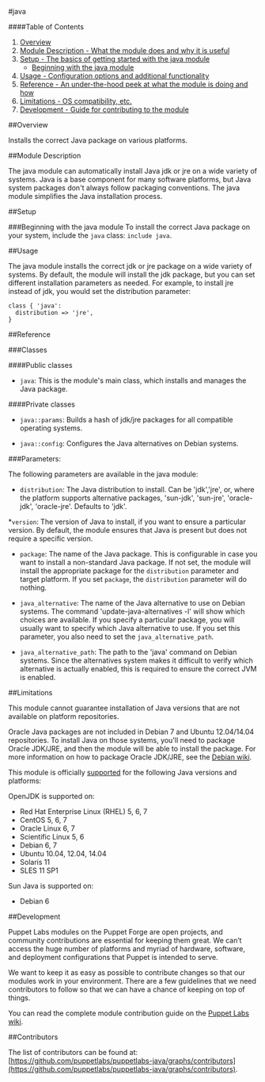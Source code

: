 #java

####Table of Contents

1. [Overview](#overview)
2. [Module Description - What the module does and why it is useful](#module-description)
3. [Setup - The basics of getting started with the java module](#setup)
    * [Beginning with the java module](#beginning-with-the-java-module)
4. [Usage - Configuration options and additional functionality](#usage)
5. [Reference - An under-the-hood peek at what the module is doing and how](#reference)
5. [Limitations - OS compatibility, etc.](#limitations)
6. [Development - Guide for contributing to the module](#development)

##Overview

Installs the correct Java package on various platforms. 

##Module Description

The java module can automatically install Java jdk or jre on a wide variety of systems. Java is a base component for many software platforms, but Java system packages don't always follow packaging conventions. The java module simplifies the Java installation process.

##Setup

###Beginning with the java module
To install the correct Java package on your system, include the `java` class: `include java`.

##Usage

The java module installs the correct jdk or jre package on a wide variety of systems. By default, the module will install the jdk package, but you can set different installation parameters as needed. For example, to install jre instead of jdk, you would set the distribution parameter:

```
class { 'java':
  distribution => 'jre',
}
```

##Reference

###Classes

####Public classes

* `java`: This is the module's main class, which installs and manages the Java package.

####Private classes

* `java::params`: Builds a hash of jdk/jre packages for all compatible operating systems. 

* `java::config`: Configures the Java alternatives on Debian systems.

###Parameters:

The following parameters are available in the java module:

* `distribution`: The Java distribution to install. Can be 'jdk','jre', or, where the platform supports alternative packages, 'sun-jdk', 'sun-jre', 'oracle-jdk', 'oracle-jre'. Defaults to 'jdk'.

*`version`: The version of Java to install, if you want to ensure a particular version. By default, the module ensures that Java is present but does not require a specific version.

* `package`: The name of the Java package. This is configurable in case you want to install a non-standard Java package. If not set, the module will install the appropriate package for the `distribution` parameter and target platform. If you set `package`, the `distribution` parameter will do nothing. 

* `java_alternative`: The name of the Java alternative to use on Debian systems. The command 'update-java-alternatives -l' will show which choices are available. If you specify a particular package, you will usually want to specify which Java alternative to use. If you set this parameter, you also need to set the `java_alternative_path`.

* `java_alternative_path`: The path to the 'java' command on Debian systems. Since the alternatives system makes it difficult to verify which alternative is actually enabled, this is required to ensure the correct JVM is enabled.

##Limitations

This module cannot guarantee installation of Java versions that are not available on  platform repositories. 

Oracle Java packages are not included in Debian 7 and Ubuntu 12.04/14.04 repositories. To install Java on those systems, you'll need to package Oracle JDK/JRE, and then the module will be able to install the package. For more information on how to package Oracle JDK/JRE, see the [Debian wiki](http://wiki.debian.org/JavaPackage).

This module is officially [supported](https://forge.puppetlabs.com/supported) for the following Java versions and platforms:

OpenJDK is supported on:
* Red Hat Enterprise Linux (RHEL) 5, 6, 7
* CentOS 5, 6, 7
* Oracle Linux 6, 7
* Scientific Linux 5, 6
* Debian 6, 7
* Ubuntu 10.04, 12.04, 14.04
* Solaris 11
* SLES 11 SP1 

Sun Java is supported on:
* Debian 6

##Development

Puppet Labs modules on the Puppet Forge are open projects, and community contributions are essential for keeping them great. We can’t access the huge number of platforms and myriad of hardware, software, and deployment configurations that Puppet is intended to serve.

We want to keep it as easy as possible to contribute changes so that our modules work in your environment. There are a few guidelines that we need contributors to follow so that we can have a chance of keeping on top of things.

You can read the complete module contribution guide on the [Puppet Labs wiki](http://projects.puppetlabs.com/projects/module-site/wiki/Module_contributing).

##Contributors

The list of contributors can be found at: [https://github.com/puppetlabs/puppetlabs-java/graphs/contributors](https://github.com/puppetlabs/puppetlabs-java/graphs/contributors).
